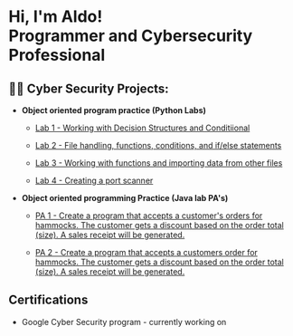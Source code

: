 <h1>Hi, I'm Aldo! <br/>Programmer</a> and <a>Cybersecurity Professional</a></h1>

<h2>👨‍💻 Cyber Security Projects:</h2>

- <b>Object oriented program practice (Python Labs)</b>
  - [Lab 1 - Working with Decision Structures and Conditiional](https://github.com/UIOmenn/Working-with-decision-structures-and-if-else-statements#lab-1---working-with-decision-structures-and-ifelse-statements-)
  
  - [Lab 2 - File handling, functions, conditions, and if/else statements ](https://github.com/UIOmenn/Lab-2---Functions-conditions-and-if-else-statements#lab-2---file-handling-functions-conditions-and-ifelse-statements-)
    
  - [Lab 3 - Working with functions and importing data from other files](https://github.com/UIOmenn/Lab3-Working-with-functions-and-importing-data-from-other-files#lab-3---working-with-functions-and-importing-data-from-other-files-)
 
  - [Lab 4 - Creating a port scanner](https://github.com/UIOmenn/Lab-4-Creating-a-port-scanner#lab-4---creating-a-port-scanner-)
 
- <b>Object oriented programming Practice (Java lab PA's)</b>
  - [PA 1 - Create a program that accepts a customer's orders for hammocks. The customer gets a
discount based on the order total (size). A sales receipt will be generated.](https://github.com/UIOmenn/PA-1-Java#pa-1---create-a-program-that-accepts-a-customers-orders-for-hammocksthe-customer-gets-a-discount-based-on-the-order-total-size-a-sales-receipt-will-be-generated-)

  - [PA 2 - Create a program that accepts a customers order for hammocks. The customer gets a discount based on the order total (size). A sales receipt will be generated.](https://github.com/UIOmenn/PA-2-Java#pa-2--create-a-program-that-accepts-a-customers-order-for-hammocks-the-customer-gets-a-discount-based-on-the-order-total-size-a-sales-receipt-will-be-generated-)
 
<h2> Certifications</h2>

- Google Cyber Security program - currently working on


